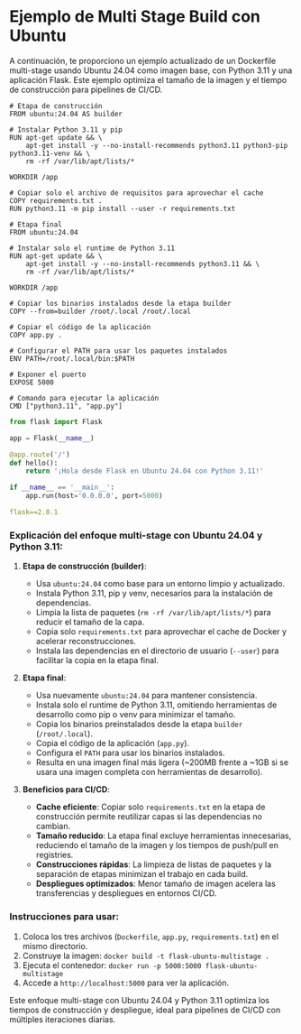 # Ejemplo de Multi Stage Build con Ubuntu


A continuación, te proporciono un ejemplo actualizado de un Dockerfile multi-stage usando Ubuntu 24.04 como imagen base, con Python 3.11 y una aplicación Flask. Este ejemplo optimiza el tamaño de la imagen y el tiempo de construcción para pipelines de CI/CD.

```docker title="Ejemplo de Docker" linenums="1"
# Etapa de construcción
FROM ubuntu:24.04 AS builder

# Instalar Python 3.11 y pip
RUN apt-get update && \
    apt-get install -y --no-install-recommends python3.11 python3-pip python3.11-venv && \
    rm -rf /var/lib/apt/lists/*

WORKDIR /app

# Copiar solo el archivo de requisitos para aprovechar el cache
COPY requirements.txt .
RUN python3.11 -m pip install --user -r requirements.txt

# Etapa final
FROM ubuntu:24.04

# Instalar solo el runtime de Python 3.11
RUN apt-get update && \
    apt-get install -y --no-install-recommends python3.11 && \
    rm -rf /var/lib/apt/lists/*

WORKDIR /app

# Copiar los binarios instalados desde la etapa builder
COPY --from=builder /root/.local /root/.local

# Copiar el código de la aplicación
COPY app.py .

# Configurar el PATH para usar los paquetes instalados
ENV PATH=/root/.local/bin:$PATH

# Exponer el puerto
EXPOSE 5000

# Comando para ejecutar la aplicación
CMD ["python3.11", "app.py"]
```

```python title="Ejemplo de Aplicación" linenums="1"
from flask import Flask

app = Flask(__name__)

@app.route('/')
def hello():
    return '¡Hola desde Flask en Ubuntu 24.04 con Python 3.11!'

if __name__ == '__main__':
    app.run(host='0.0.0.0', port=5000)
```


```yaml title="requirements.txt"
flask==2.0.1
```

### Explicación del enfoque multi-stage con Ubuntu 24.04 y Python 3.11:

1. **Etapa de construcción (builder)**:
   - Usa `ubuntu:24.04` como base para un entorno limpio y actualizado.
   - Instala Python 3.11, pip y venv, necesarios para la instalación de dependencias.
   - Limpia la lista de paquetes (`rm -rf /var/lib/apt/lists/*`) para reducir el tamaño de la capa.
   - Copia solo `requirements.txt` para aprovechar el cache de Docker y acelerar reconstrucciones.
   - Instala las dependencias en el directorio de usuario (`--user`) para facilitar la copia en la etapa final.

2. **Etapa final**:
   - Usa nuevamente `ubuntu:24.04` para mantener consistencia.
   - Instala solo el runtime de Python 3.11, omitiendo herramientas de desarrollo como pip o venv para minimizar el tamaño.
   - Copia los binarios preinstalados desde la etapa `builder` (`/root/.local`).
   - Copia el código de la aplicación (`app.py`).
   - Configura el `PATH` para usar los binarios instalados.
   - Resulta en una imagen final más ligera (~200MB frente a ~1GB si se usara una imagen completa con herramientas de desarrollo).

3. **Beneficios para CI/CD**:
   - **Cache eficiente**: Copiar solo `requirements.txt` en la etapa de construcción permite reutilizar capas si las dependencias no cambian.
   - **Tamaño reducido**: La etapa final excluye herramientas innecesarias, reduciendo el tamaño de la imagen y los tiempos de push/pull en registries.
   - **Construcciones rápidas**: La limpieza de listas de paquetes y la separación de etapas minimizan el trabajo en cada build.
   - **Despliegues optimizados**: Menor tamaño de imagen acelera las transferencias y despliegues en entornos CI/CD.

### Instrucciones para usar:
1. Coloca los tres archivos (`Dockerfile`, `app.py`, `requirements.txt`) en el mismo directorio.
2. Construye la imagen: `docker build -t flask-ubuntu-multistage .`
3. Ejecuta el contenedor: `docker run -p 5000:5000 flask-ubuntu-multistage`
4. Accede a `http://localhost:5000` para ver la aplicación.

Este enfoque multi-stage con Ubuntu 24.04 y Python 3.11 optimiza los tiempos de construcción y despliegue, ideal para pipelines de CI/CD con múltiples iteraciones diarias.
